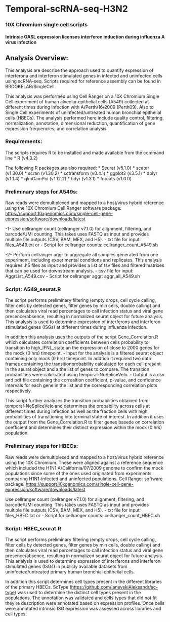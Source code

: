# Temporal-scRNA-seq-H3N2
### 10X Chromium single cell scripts
#### Intrinsic OASL expression licenses interferon induction during influenza A virus infection

## Analysis Overview:
This analysis are describe the approach used to quantify expression of interferona and interferon 
stimulated genes in infected and uninfected cells using scRNA-seq. Scripts required for reference 
assembly can be found in BROOKELAB/SingleCell. 

This analysis was performed using Cell Ranger on a 10X Chromium Single Cell experiment of human 
alveolar epithelial cells (A549) collected at different times during infection with A/Perth/16/2009
(Perth09). Also to Single Cell experiments of uninfected/untreated human bronchial epithelial 
cells (HBECs). The analysis performed here include quality control, filtering, normalization, annotation, 
dimensional reduction, quantification of gene expression frequencies, and correlation analysis.

### Requirements:
The scripts requires R to be installed and made available from the command line * R (v4.3.2)

The following R packages are also required: * Seurat (v5.1.0) * scater (v1.30.0) * 
scran (v1.30.2) * sctransform (v0.4.1) * ggplot2 (v3.5.1) * dplyr (v1.1.4) * 
glmGamPoi (v1.12.2) * tidyr (v1.3.1) * forcats (v1.0.0)


### Preliminary steps for A549s: 
Raw reads were demultiplexed and mapped to a host/virus hybrid reference using the 10X Chromium
Cell Ranger software package:
https://support.10xgenomics.com/single-cell-gene-expression/software/downloads/latest

-1- Use cellranger count (cellranger v7.1.0) for alignment, filtering, and barcode/UMI counting. 
This takes uses FASTQ as input and provides multiple file outputs (CSV, BAM, MEX, and H5). 
	- txt file for input: files_A549.txt or 
	- Script for cellranger counts: cellranger_count_A549.sh

-2- Perform cellranger aggr to aggregate all samples generated from one experiment, including
experimental conditions and replicates. This analysis requires .h5 files as input and provides a
list of tsv files and filtered matrixes that can be used for downstream analysis. 
	- csv file for input: AggrList_A549.csv 
	- Script for cellranger aggr: aggr_all_A549.sh


### Script: A549_seurat.R

The script performs preliminary filtering (empty drops, cell cycle calling, filter cells by
detected genes, filter genes by min cells, double calling) and then calculates viral read
percentages to call infection status and viral gene presence/absence, resulting in normalized seurat
object for future analysis. This analysis is used to determine expression of interferons and interferon
stimulated genes (ISGs) at different times during influenza infection.

In addition this analysis uses the outputs of the script Gene_Correlation.R which calculates correlation
coefficients between cells probability to transition to high_IFNL_state an the expression of close
to 2000 genes for the mock (0 hrs) timepoint.
	- Input for the analysis is a filtered seurat object containing only mock (0 hrs) timepoint. In 
	addtion it required two data frames containing the transitionprobability calculated for each cell 
	present in the seurat object and a the list of genes to compare. The transition probabilities
	were calulcated using temporal-NoSpliceVelo.
	- Output is a csv and pdf file containing the correaltion coefficient, p-value, and confidence 
	intervals for each gene in the list and the corresponding correlation plots respectively.

This script further analyzes the transition probabilities obtained from temporal-NoSpliceVelo and
determines the probability across cells at different times during infection as well as the fraction
cells with high probabilities of transitioning into terminal state of interest. In addition it uses the
output from the Gene_Correlation.R to filter genes basede on correlation coefficient and determines 
their distinct expression within the mock (0 hrs) population.


### Preliminary steps for HBECs: 
Raw reads were demultiplexed and mapped to a host/virus hybrid reference using the 10X Chromium.
These were aligned against a reference sequence which included the H1N1 A/California/07/2009 genome 
to confirm the mock populations since some of the ones used originated from experiments comparing 
H1N1-infected and uninfected populations. 
Cell Ranger software package:
https://support.10xgenomics.com/single-cell-gene-expression/software/downloads/latest

Use cellranger count (cellranger v7.1.0) for alignment, filtering, and barcode/UMI counting. 
This takes uses FASTQ as input and provides multiple file outputs (CSV, BAM, MEX, and H5). 
	- txt file for input: files_HBEC.txt or 
	- Script for cellranger counts: cellranger_count_HBEC.sh


### Script: HBEC_seurat.R

The script performs preliminary filtering (empty drops, cell cycle calling, filter cells by
detected genes, filter genes by min cells, double calling) and then calculates viral read
percentages to call infection status and viral gene presence/absence, resulting in normalized seurat
object for future analysis. This analysis is used to determine expression of interferons and interferon
stimulated genes (ISGs) in publicly available datasets from uninfected/untreated primary human 
bronchial epithelial cells.

In addition this script determines cell types present in the different libraries of the primary HBECs. ScType
(https://github.com/IanevskiAleksandr/sc-type) was used to determine the distinct cell types present in the 
populations. The annotation was validated and cells types that did not fit they're description were annotated 
based on expression profiles. Once cells were annotated intrinsic ISG expression was assessed across libraries
and cell types. 


